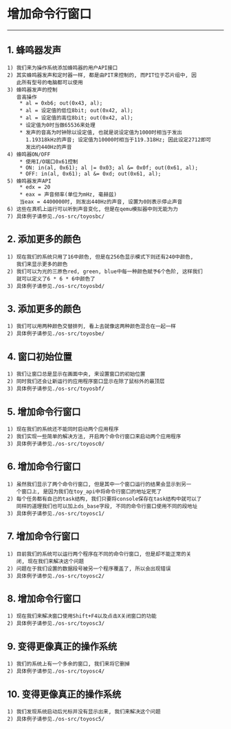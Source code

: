 # **增加命令行窗口** #
***



## **1. 蜂鸣器发声** ##
    1) 我们来为操作系统添加蜂鸣器的用户API接口
    2) 其实蜂鸣器发声和定时器一样, 都是由PIT来控制的, 而PIT位于芯片组中, 因
       此所有型号的电脑都可以使用
    3) 蜂鸣器发声的控制
       音高操作
        * al = 0xb6; out(0x43, al);
        * al = 设定值的低位8bit; out(0x42, al);
        * al = 设定值的高位8bit; out(0x42, al);
        * 设定值为0时当做65536来处理
        * 发声的音高为时钟除以设定值, 也就是说设定值为1000时相当于发出
          1.19318kHz的声音; 设定值为10000时相当于119.318Hz; 因此设定2712即可
          发出约440Hz的声音
    4) 蜂鸣器ON/OFF
        * 使用I/O端口0x61控制
        * ON: in(al, 0x61); al |= 0x03; al &= 0x0f; out(0x61, al);
        * OFF: in(al, 0x61); al &= 0xd; out(0x61, al);
    5) 蜂鸣器发声API
        * edx = 20
        * eax = 声音频率(单位为mHz, 毫赫兹)
        当eax = 4400000时, 则发出440Hz的声音, 设置为0则表示停止声音
    6) 这些在真机上运行可以听到声音变化, 但是在qemu模拟器中则无能为力
    7) 具体例子请参见./os-src/toyosbc/




## **2. 添加更多的颜色** ##
    1) 现在我们的系统只用了16中颜色, 但是在256色显示模式下则还有240中颜色, 
       我们来显示更多的颜色
    2) 我们可以为光的三原色red, green, blue中每一种颜色赋予6个色阶, 这样我们
       就可以定义了6 * 6 * 6中颜色了
    3) 具体例子请参见./os-src/toyosbd/



## **3. 添加更多的颜色** ##
    1) 我们可以用两种颜色交替排列, 看上去就像这两种颜色混合在一起一样
    2) 具体例子请参见./os-src/toyosbe/



## **4. 窗口初始位置** ##
    1) 我们让窗口总是显示在画面中央, 来设置窗口的初始位置
    2) 同时我们还会让新运行的应用程序窗口显示在除了鼠标外的最顶层
    3) 具体例子请参见./os-src/toyosbf/



## **5. 增加命令行窗口** ##
    1) 现在我们的系统还不能同时启动两个应用程序
    2) 我们实现一些简单的解决方法, 开启两个命令行窗口来启动两个应用程序
    3) 具体例子请参见./os-src/toyosc0/


## **6. 增加命令行窗口** ##
    1) 虽然我们显示了两个命令行窗口, 但是其中一个窗口运行的结果会显示到另一
       个窗口上, 是因为我们在toy_api中将命令行窗口的地址定死了
    2) 每个任务都有自己的task结构, 我们只要将console保存在task结构中就可以了
       同样的道理我们也可以加上ds_base字段, 不同的命令行窗口使用不同的段地址
    3) 具体例子请参见./os-src/toyosc1/



## **7. 增加命令行窗口** ##
    1) 目前我们的系统可以运行两个程序在不同的命令行窗口, 但是却不能正常的关
       闭, 现在我们来解决这个问题
    2) 问题在于我们设置的数据段号被另一个程序覆盖了, 所以会出现错误
    3) 具体例子请参见./os-src/toyosc2/



## **8. 增加命令行窗口** ##
    1) 现在我们来解决窗口使用Shift+F4以及点击X关闭窗口的功能
    2) 具体例子请参见./os-src/toyosc3/



## **9. 变得更像真正的操作系统** ##
    1) 我们的系统上有一个多余的窗口, 我们来将它删掉
    2) 具体例子请参见./os-src/toyosc4/



## **10. 变得更像真正的操作系统** ##
    1) 我们发现系统启动后光标并没有显示出来, 我们来解决这个问题
    2) 具体例子请参见./os-src/toyosc5/
